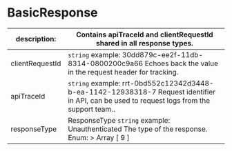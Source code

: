
# BasicResponse

| description:   | Contains apiTraceId and clientRequestId shared in all response types.|
|----|----|
| clientRequestId |    ``` string ```   example: 30dd879c-ee2f-11db-8314-0800200c9a66 Echoes back the value in the request header for tracking.|
| apiTraceId |    ``` string ```   example: rrt-0bd552c12342d3448-b-ea-1142-12938318-7 Request identifier in API, can be used to request logs from the support team..|
| responseType | ResponseType   ``` string ```   example: Unauthenticated The type of the response. Enum:    > Array [ 9 ]|


